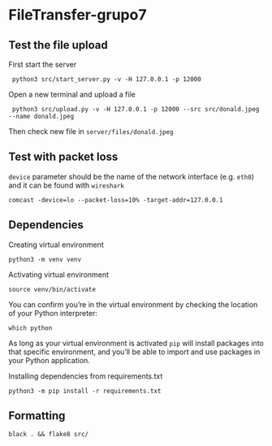 # FileTransfer-grupo7

## Test the file upload

First start the server

     python3 src/start_server.py -v -H 127.0.0.1 -p 12000

Open a new terminal and upload a file

     python3 src/upload.py -v -H 127.0.0.1 -p 12000 --src src/donald.jpeg --name donald.jpeg


Then check new file in `server/files/donald.jpeg`

## Test with packet loss

`device` parameter should be the name of the network interface (e.g. `eth0`) and it can be found with `wireshark`

    comcast -device=lo --packet-loss=10% -target-addr=127.0.0.1

## Dependencies

Creating virtual environment

    python3 -m venv venv

Activating virtual environment

    source venv/bin/activate

You can confirm you’re in the virtual environment by checking the location of your Python interpreter:

    which python

As long as your virtual environment is activated `pip` will install packages into that specific environment, and you’ll be able
to import and use packages in your Python application.

Installing dependencies from requirements.txt
    
    python3 -m pip install -r requirements.txt

## Formatting

    black . && flake8 src/

